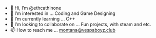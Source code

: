 - 👋 Hi, I’m @ethcathinone
- 👀 I’m interested in ... Coding and Game Designing
- 🌱 I’m currently learning ... C++
- 💞️ I’m looking to collaborate on ... Fun projects, with steam and etc.
- 📫 How to reach me ... montana@vespaboyz.club

<!---
ethcathinone/ethcathinone is a ✨ special ✨ repository because its `README.md` (this file) appears on your GitHub profile.
You can click the Preview link to take a look at your changes.
--->
